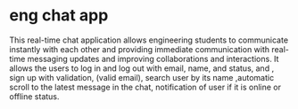 # eng chat app 
 This real-time chat application allows engineering students to communicate instantly with each other and providing immediate communication with real-time messaging updates and improving collaborations and interactions. It allows the users to log in and log out with email, name, and status, and , sign up with validation, (valid email), search user by its name ,automatic scroll to the latest message in the chat, notification of user if it is online or offline status.
